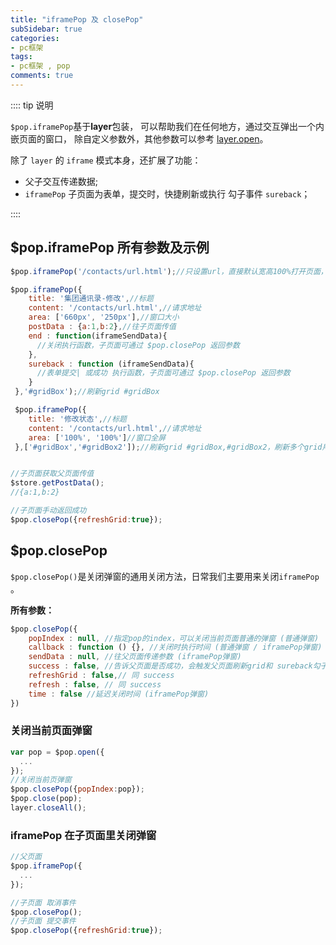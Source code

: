 ```yaml
---
title: "iframePop 及 closePop"
subSidebar: true
categories:
- pc框架
tags:
- pc框架 , pop
comments: true
---
```


:::: tip 说明

`$pop.iframePop`基于**layer**包装，
可以帮助我们在任何地方，通过交互弹出一个内嵌页面的窗口，
除自定义参数外，其他参数可以参考 [layer.open](http://www.layui.com/doc/modules/layer.html)。

除了 `layer` 的 `iframe` 模式本身，还扩展了功能：

- 父子交互传递数据;
-  `iframePop` 子页面为表单，提交时，快捷刷新或执行 勾子事件 `sureback`；

::::

## $pop.iframePop 所有参数及示例

```js
$pop.iframePop('/contacts/url.html');//只设置url，直接默认宽高100%打开页面，标题默认为'提示'

$pop.iframePop({
    title: '集团通讯录-修改',//标题
    content: '/contacts/url.html',//请求地址
    area: ['660px', '250px'],//窗口大小
    postData : {a:1,b:2},//往子页面传值
    end : function(iframeSendData){
      //关闭执行函数，子页面可通过 $pop.closePop 返回参数
    },
    sureback : function (iframeSendData){
      //表单提交| 或成功 执行函数，子页面可通过 $pop.closePop 返回参数
    }
 },'#gridBox');//刷新grid #gridBox

 $pop.iframePop({
    title: '修改状态',//标题
    content: '/contacts/url.html',//请求地址
    area: ['100%', '100%']//窗口全屏
 },['#gridBox','#gridBox2']);//刷新grid #gridBox,#gridBox2，刷新多个grid用数组方式


//子页面获取父页面传值
$store.getPostData();
//{a:1,b:2}

//子页面手动返回成功
$pop.closePop({refreshGrid:true});

```

## $pop.closePop

`$pop.closePop()`是关闭弹窗的通用关闭方法，日常我们主要用来关闭`iframePop` 。

**所有参数：**

```js
$pop.closePop({
    popIndex : null, //指定pop的index，可以关闭当前页面普通的弹窗 (普通弹窗)
    callback : function () {}, //关闭时执行时间 (普通弹窗 / iframePop弹窗)
    sendData : null, //往父页面传递参数 (iframePop弹窗)
    success : false, //告诉父页面是否成功，会触发父页面刷新grid和 sureback勾子事件 (iframePop弹窗)
    refreshGrid : false,// 同 success 
    refresh : false, // 同 success 
    time : false //延迟关闭时间 (iframePop弹窗)
})
```

### 关闭当前页面弹窗

```js
var pop = $pop.open({
  ...
});
//关闭当前页弹窗
$pop.closePop({popIndex:pop});
$pop.close(pop);
layer.closeAll();
```

### iframePop 在子页面里关闭弹窗

```js
//父页面
$pop.iframePop({
  ...
});

//子页面 取消事件
$pop.closePop();
//子页面 提交事件
$pop.closePop({refreshGrid:true});
```